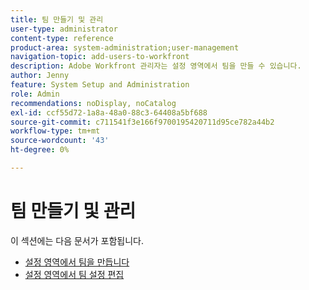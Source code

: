 ```yaml
---
title: 팀 만들기 및 관리
user-type: administrator
content-type: reference
product-area: system-administration;user-management
navigation-topic: add-users-to-workfront
description: Adobe Workfront 관리자는 설정 영역에서 팀을 만들 수 있습니다.
author: Jenny
feature: System Setup and Administration
role: Admin
recommendations: noDisplay, noCatalog
exl-id: ccf55d72-1a8a-48a0-88c3-64408a5bf688
source-git-commit: c711541f3e166f9700195420711d95ce782a44b2
workflow-type: tm+mt
source-wordcount: '43'
ht-degree: 0%

---
```


# 팀 만들기 및 관리

이 섹션에는 다음 문서가 포함됩니다.

* [설정 영역에서 팀을 만듭니다](../../../administration-and-setup/add-users/create-and-manage-teams/create-a-team-from-setup.md)
* [설정 영역에서 팀 설정 편집](../../../administration-and-setup/add-users/create-and-manage-teams/edit-team-settings-from-setup.md)
